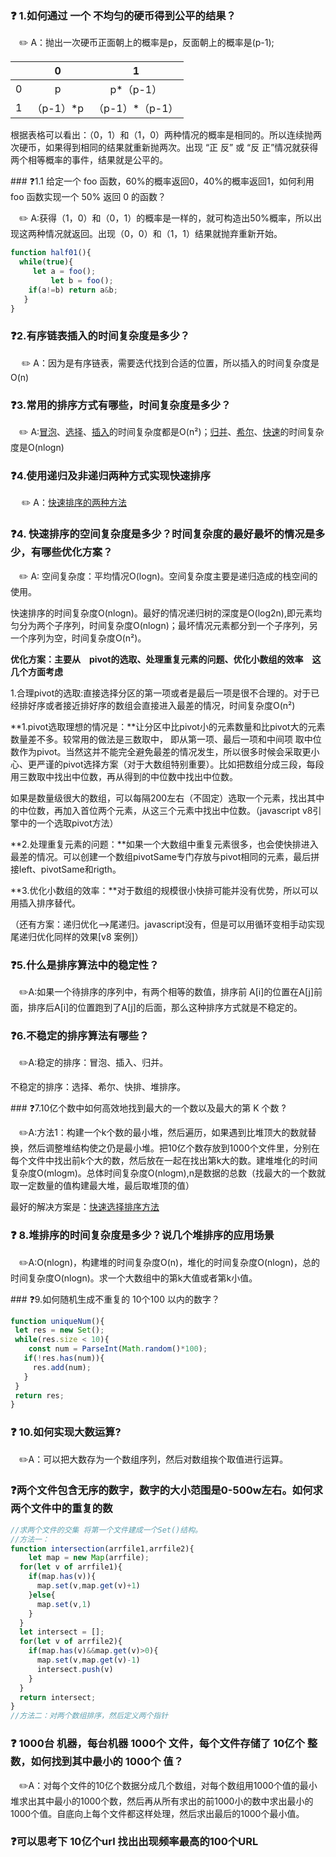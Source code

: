 ### :question: 1.如何通过 一个 不均匀的硬币得到公平的结果？

&emsp;:pencil2: A：抛出一次硬币正面朝上的概率是p，反面朝上的概率是(p-1);

|      |     0     |        1        |
| :--: | :-------: | :-------------: |
|  0   |     p     |    p*（p-1）    |
|  1   | （p-1）*p | （p-1）*（p-1） |

根据表格可以看出：（0，1）和（1，0）两种情况的概率是相同的。所以连续抛两次硬币，如果得到相同的结果就重新抛两次。出现 “正 反” 或 “反 正”情况就获得两个相等概率的事件，结果就是公平的。

#​#​#​ :question:1.1 给定一个 foo 函数，60%的概率返回0，40%的概率返回1，如何利用 foo 函数实现一个 50% 返回 0 的函数？

&emsp;:pencil2: A:获得（1，0）和（0，1）的概率是一样的，就可构造出50%概率，所以出现这两种情况就返回。出现（0，0）和（1，1）结果就抛弃重新开始。

```javascript
function half01(){
  while(true){
     let a = foo();
 		 let b = foo();
    if(a!=b) return a&b;
   }
}
```

### :question:2.有序链表插入的时间复杂度是多少？

&emsp; :pencil2: A：因为是有序链表，需要迭代找到合适的位置，所以插入的时间复杂度是O(n)  


### :question:3.常用的排序方式有哪些，时间复杂度是多少？

&emsp;:pencil2: A:[冒泡](./src/bubbleSort.js)、[选择](./src/selectionSort.js)、[插入](./src/insertSort.js)的时间复杂度都是O(n²)；[归并](./src/mergeSort.js)、[希尔](./src/shellSort.js)、[快速](./src/quickSort.js)的时间复杂度是O(nlogn)  


### :question:4.使用递归及非递归两种方式实现快速排序

&emsp; :pencil2: A：[快速排序的两种方法](./src/quickSort.js)  


### :question:4. 快速排序的空间复杂度是多少？时间复杂度的最好最坏的情况是多少，有哪些优化方案？

&emsp;:pencil2: A: 空间复杂度：平均情况O(logn)。空间复杂度主要是递归造成的栈空间的使用。

快速排序的时间复杂度O(nlogn)。最好的情况递归树的深度是O(log2n),即元素均匀分为两个子序列，时间复杂度O(nlogn)；最坏情况元素都分到一个子序列，另一个序列为空，时间复杂度O(n²)。

**优化方案：主要从&emsp;pivot的选取、处理重复元素的问题、优化小数组的效率&emsp;这几个方面考虑**

1.合理pivot的选取:直接选择分区的第一项或者是最后一项是很不合理的。对于已经排好序或者接近排好序的数组会直接进入最差的情况，时间复杂度O(n²)

**1.pivot选取理想的情况是：**让分区中比pivot小的元素数量和比pivot大的元素数量差不多。较常用的做法是三数取中，  即从第一项、最后一项和中间项 取中位数作为pivot。当然这并不能完全避免最差的情况发生，所以很多时候会采取更小心、更严谨的pivot选择方案（对于大数组特别重要）。比如把数组分成三段，每段用三数取中找出中位数，再从得到的中位数中找出中位数。

如果是数量级很大的数组，可以每隔200左右（不固定）选取一个元素，找出其中的中位数，再加入首位两个元素，从这三个元素中找出中位数。（javascript v8引擎中的一个选取pivot方法）

**2.处理重复元素的问题：**如果一个大数组中重复元素很多，也会使快排进入最差的情况。可以创建一个数组pivotSame专门存放与pivot相同的元素，最后拼接left、pivotSame和rigth。

**3.优化小数组的效率：**对于数组的规模很小快排可能并没有优势，所以可以用插入排序替代。

（还有方案：递归优化-->尾递归。javascript没有，但是可以用循环变相手动实现尾递归优化同样的效果[v8 案例]）  


### :question:5.什么是排序算法中的稳定性？

&emsp;:pencil2:A:如果一个待排序的序列中，有两个相等的数值，排序前 A[i]的位置在A[j]前面，排序后A[i]的位置跑到了A[j]的后面，那么这种排序方式就是不稳定的。  


### :question:6.不稳定的排序算法有哪些？

&emsp;:pencil2:A:稳定的排序：冒泡、插入、归并。

不稳定的排序：选择、希尔、快排、堆排序。  


#​#​#​ :question:7.10亿个数中如何高效地找到最大的一个数以及最大的第 K 个数 ?

&emsp;:pencil2:A:方法1：构建一个k个数的最小堆，然后遍历，如果遇到比堆顶大的数就替换，然后调整堆结构使之仍是最小堆。把10亿个数存放到1000个文件里，分别在每个文件中找出前k个大的数，然后放在一起在找出第k大的数。建堆堆化的时间复杂度O(mlogm)。总体时间复杂度O(nlogm),n是数据的总数（找最大的一个数就取一定数量的值构建最大堆，最后取堆顶的值）

最好的解决方案是：[快速选择排序方法](./src/quickSlect.js)  


### :question: 8.堆排序的时间复杂度是多少？说几个堆排序的应用场景

&emsp;:pencil2:A:O(nlogn)，构建堆的时间复杂度O(n)，堆化的时间复杂度O(nlogn)，总的时间复杂度O(nlogn)。求一个大数组中的第k大值或者第k小值。  


#​#​#​ :question:9.如何随机生成不重复的 10个100 以内的数字？

 ```javascript
function uniqueNum(){
  let res = new Set();
  while(res.size < 10){
     const num = ParseInt(Math.random()*100);
    if(!res.has(num)){
      res.add(num);
    }
  }
  return res;
}
 ```



### :question: 10.如何实现大数运算?

&emsp;:pencil2:A：可以把大数存为一个数组序列，然后对数组挨个取值进行运算。

### :question:两个文件包含无序的数字，数字的大小范围是0-500w左右。如何求两个文件中的重复的数

```javascript
//求两个文件的交集 将第一个文件建成一个Set()结构。
//方法一：
function intersection(arrfile1,arrfile2){
	let map = new Map(arrfile);
  for(let v of arrfile1){
    if(map.has(v)){
      map.set(v,map.get(v)+1)
    }else{
      map.set(v,1)
    }
  }
  let intersect = [];
  for(let v of arrfile2){
    if(map.has(v)&&map.get(v)>0){
      map.set(v,map.get(v)-1)
      intersect.push(v)
    }
  }
  return intersect;
}
//方法二：对两个数组排序，然后定义两个指针
```



### :question: 1000台 机器，每台机器 1000个 文件，每个文件存储了 10亿个 整数，如何找到其中最小的 1000个 值？

&emsp;:pencil2:A：对每个文件的10亿个数据分成几个数组，对每个数组用1000个值的最小堆求出其中最小的1000个数，然后再从所有求出的前1000小的数中求出最小的1000个值。自底向上每个文件都这样处理，然后求出最后的1000个最小值。

### :question:可以思考下 10亿个url 找出出现频率最高的100个URL

